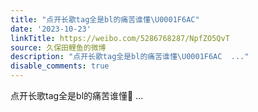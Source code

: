 ```yaml
---
title: "点开长歌tag全是bl的痛苦谁懂\U0001F6AC"
date: '2023-10-23'
linkTitle: https://weibo.com/5286768287/NpfZO5QvT
source: 久保田鲤鱼的微博
description: "点开长歌tag全是bl的痛苦谁懂\U0001F6AC  ..."
disable_comments: true
---
```

点开长歌tag全是bl的痛苦谁懂🚬  ...